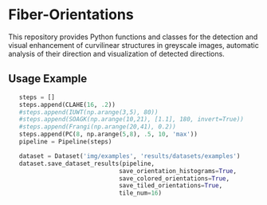 # Fiber-Orientations
This repository provides Python functions and classes for the detection and visual enhancement of curvilinear structures in greyscale images, automatic analysis of their direction and visualization of detected directions.

## Usage Example
 ```python
    steps = []
    steps.append(CLAHE(16, .2))
    #steps.append(IUWT(np.arange(3,5), 80))
    #steps.append(SOAGK(np.arange(10,21), [1.1], 180, invert=True))
    #steps.append(Frangi(np.arange(20,41), 0.2))
    steps.append(PC(8, np.arange(5,8), .5, 10, 'max'))
    pipeline = Pipeline(steps)

    dataset = Dataset('img/examples', 'results/datasets/examples')
    dataset.save_dataset_results(pipeline, 
                                save_orientation_histograms=True, 
                                save_colored_orientations=True, 
                                save_tiled_orientations=True, 
                                tile_num=16)
```